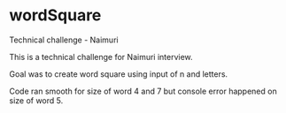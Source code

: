 # wordSquare
Technical challenge - Naimuri 

This is a technical challenge for Naimuri interview. 

Goal was to create word square using input of n and letters.

Code ran smooth for size of word 4 and 7 but console <terminted> error happened on size of word 5.


